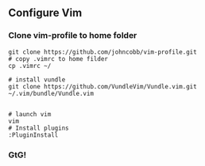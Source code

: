 ## Configure Vim

### Clone vim-profile to home folder
```console
git clone https://github.com/johncobb/vim-profile.git
# copy .vimrc to home filder
cp .vimrc ~/

# install vundle
git clone https://github.com/VundleVim/Vundle.vim.git ~/.vim/bundle/Vundle.vim


# launch vim
vim
# Install plugins
:PluginInstall
```
### GtG!
